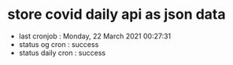 # store covid daily api as json data

- last cronjob : Monday, 22 March 2021 00:27:31
- status og cron : success
- status daily cron : success
      
      